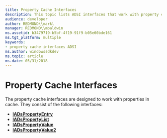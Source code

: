 ```yaml
---
title: Property Cache Interfaces
description: This topic lists ADSI interfaces that work with property caches.
audience: developer
author: REDMOND\\markl
manager: REDMOND\\mbaldwin
ms.assetid: b3479719-b5bf-4f19-91f9-b05e60bde161
ms.tgt_platform: multiple
keywords:
- property cache interfaces ADSI
ms.author: windowssdkdev
ms.topic: article
ms.date: 05/31/2018
---
```


# Property Cache Interfaces

The property cache interfaces are designed to work with properties in cache. They consist of the following interfaces:

-   [**IADsPropertyEntry**](/windows/desktop/api/Iads/nn-iads-iadspropertyentry)
-   [**IADsPropertyList**](/windows/desktop/api/Iads/nn-iads-iadspropertylist)
-   [**IADsPropertyValue**](/windows/desktop/api/Iads/nn-iads-iadspropertyvalue)
-   [**IADsPropertyValue2**](/windows/desktop/api/Iads/nn-iads-iadspropertyvalue2)

 

 




